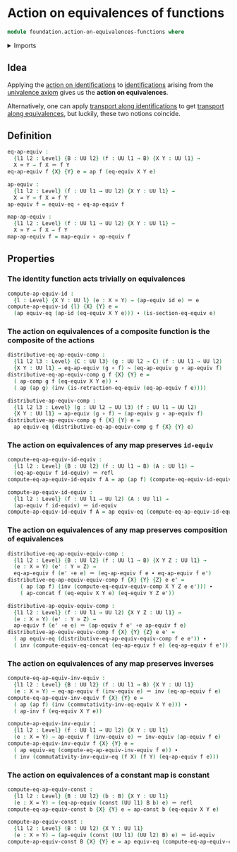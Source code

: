 # Action on equivalences of functions

```agda
module foundation.action-on-equivalences-functions where
```

<details><summary>Imports</summary>

```agda
open import foundation.action-on-identifications-functions
open import foundation.equivalences
open import foundation.univalence
open import foundation.universe-levels

open import foundation-core.constant-maps
open import foundation-core.function-types
open import foundation-core.homotopies
open import foundation-core.identity-types
```

</details>

## Idea

Applying the
[action on identifications](foundation.action-on-identifications-functions.md)
to [identifications](foundation-core.identity-types.md) arising from the
[univalence axiom](foundation.univalence.md) gives us the **action on
equivalences**.

Alternatively, one can apply
[transport along identifications](foundation-core.transport.md) to get
[transport along equivalences](foundation.transport-along-equivalences.md), but
luckily, these two notions coincide.

## Definition

```agda
eq-ap-equiv :
  {l1 l2 : Level} {B : UU l2} (f : UU l1 → B) {X Y : UU l1} →
  X ≃ Y → f X ＝ f Y
eq-ap-equiv f {X} {Y} e = ap f (eq-equiv X Y e)

ap-equiv :
  {l1 l2 : Level} (f : UU l1 → UU l2) {X Y : UU l1} →
  X ≃ Y → f X ≃ f Y
ap-equiv f = equiv-eq ∘ eq-ap-equiv f

map-ap-equiv :
  {l1 l2 : Level} (f : UU l1 → UU l2) {X Y : UU l1} →
  X ≃ Y → f X → f Y
map-ap-equiv f = map-equiv ∘ ap-equiv f
```

## Properties

### The identity function acts trivially on equivalences

```agda
compute-ap-equiv-id :
  {l : Level} {X Y : UU l} (e : X ≃ Y) → (ap-equiv id e) ＝ e
compute-ap-equiv-id {l} {X} {Y} e =
  (ap equiv-eq (ap-id (eq-equiv X Y e))) ∙ (is-section-eq-equiv e)
```

### The action on equivalences of a composite function is the composite of the actions

```agda
distributive-eq-ap-equiv-comp :
  {l1 l2 l3 : Level} {C : UU l3} (g : UU l2 → C) (f : UU l1 → UU l2)
  {X Y : UU l1} → eq-ap-equiv (g ∘ f) ~ (eq-ap-equiv g ∘ ap-equiv f)
distributive-eq-ap-equiv-comp g f {X} {Y} e =
  ( ap-comp g f (eq-equiv X Y e)) ∙
  ( ap (ap g) (inv (is-retraction-eq-equiv (eq-ap-equiv f e))))

distributive-ap-equiv-comp :
  {l1 l2 l3 : Level} (g : UU l2 → UU l3) (f : UU l1 → UU l2)
  {X Y : UU l1} → ap-equiv (g ∘ f) ~ (ap-equiv g ∘ ap-equiv f)
distributive-ap-equiv-comp g f {X} {Y} e =
  ap equiv-eq (distributive-eq-ap-equiv-comp g f {X} {Y} e)
```

### The action on equivalences of any map preserves `id-equiv`

```agda
compute-eq-ap-equiv-id-equiv :
  {l1 l2 : Level} {B : UU l2} (f : UU l1 → B) (A : UU l1) →
  (eq-ap-equiv f id-equiv) ＝ refl
compute-eq-ap-equiv-id-equiv f A = ap (ap f) (compute-eq-equiv-id-equiv A)

compute-ap-equiv-id-equiv :
  {l1 l2 : Level} (f : UU l1 → UU l2) (A : UU l1) →
  (ap-equiv f id-equiv) ＝ id-equiv
compute-ap-equiv-id-equiv f A = ap equiv-eq (compute-eq-ap-equiv-id-equiv f A)
```

### The action on equivalences of any map preserves composition of equivalences

```agda
distributive-eq-ap-equiv-equiv-comp :
  {l1 l2 : Level} {B : UU l2} (f : UU l1 → B) {X Y Z : UU l1} →
  (e : X ≃ Y) (e' : Y ≃ Z) →
  eq-ap-equiv f (e' ∘e e) ＝ (eq-ap-equiv f e ∙ eq-ap-equiv f e')
distributive-eq-ap-equiv-equiv-comp f {X} {Y} {Z} e e' =
    ( ap (ap f) (inv (compute-eq-equiv-equiv-comp X Y Z e e'))) ∙
    ( ap-concat f (eq-equiv X Y e) (eq-equiv Y Z e'))

distributive-ap-equiv-equiv-comp :
  {l1 l2 : Level} (f : UU l1 → UU l2) {X Y Z : UU l1} →
  (e : X ≃ Y) (e' : Y ≃ Z) →
  ap-equiv f (e' ∘e e) ＝ (ap-equiv f e' ∘e ap-equiv f e)
distributive-ap-equiv-equiv-comp f {X} {Y} {Z} e e' =
  ( ap equiv-eq (distributive-eq-ap-equiv-equiv-comp f e e')) ∙
  ( inv (compute-equiv-eq-concat (eq-ap-equiv f e) (eq-ap-equiv f e')))
```

### The action on equivalences of any map preserves inverses

```agda
compute-eq-ap-equiv-inv-equiv :
  {l1 l2 : Level} {B : UU l2} (f : UU l1 → B) {X Y : UU l1}
  (e : X ≃ Y) → eq-ap-equiv f (inv-equiv e) ＝ inv (eq-ap-equiv f e)
compute-eq-ap-equiv-inv-equiv f {X} {Y} e =
  ( ap (ap f) (inv (commutativity-inv-eq-equiv X Y e))) ∙
  ( ap-inv f (eq-equiv X Y e))

compute-ap-equiv-inv-equiv :
  {l1 l2 : Level} (f : UU l1 → UU l2) {X Y : UU l1}
  (e : X ≃ Y) → ap-equiv f (inv-equiv e) ＝ inv-equiv (ap-equiv f e)
compute-ap-equiv-inv-equiv f {X} {Y} e =
  ( ap equiv-eq (compute-eq-ap-equiv-inv-equiv f e)) ∙
  ( inv (commutativity-inv-equiv-eq (f X) (f Y) (eq-ap-equiv f e)))
```

### The action on equivalences of a constant map is constant

```agda
compute-eq-ap-equiv-const :
  {l1 l2 : Level} {B : UU l2} (b : B) {X Y : UU l1}
  (e : X ≃ Y) → (eq-ap-equiv (const (UU l1) B b) e) ＝ refl
compute-eq-ap-equiv-const b {X} {Y} e = ap-const b (eq-equiv X Y e)

compute-ap-equiv-const :
  {l1 l2 : Level} (B : UU l2) {X Y : UU l1}
  (e : X ≃ Y) → (ap-equiv (const (UU l1) (UU l2) B) e) ＝ id-equiv
compute-ap-equiv-const B {X} {Y} e = ap equiv-eq (compute-eq-ap-equiv-const B e)
```

